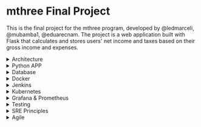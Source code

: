 # mthree Final Project

This is the final project for the mthree program, developed by @ledmarceli, @mubamba1, @eduarecnam. The project is a web application built with Flask that calculates and stores users' net income and taxes based on their gross income and expenses.

<details>
  <summary>Architecture</summary>

  ### The project's architecture is broken down into the following components
  - Python App/Database.
  - Github.
  - Jenkins.
  - Kubernetes.
  - Kubernetes Cluster
    - Grafana.
    - Live Production Python App/Database
   
   ### On the following picture, you'll see a flowchart describing the way the components communicate.
  ![Screenshot_2024-09-03_at_12 38 13-removebg-preview](https://github.com/user-attachments/assets/4d7dfa7f-e07c-4a72-8757-564a9b94b746)
</details>

<details>
  <summary>Python APP</summary>

  ### The Python App performs tax calculations based on the income and expenses. This app contains the following components
  - *Tax Calculations:* As we mentioned before, these tax calculations are made based on the user's income and expenses.
  - *Database creation/Actualization:* The app also performs database creation and actualization (through inserting the new records in it)
  - *Security Meassures:* The app also includes some security meassures such as escaping markup language and check the user's input so that, attacks like XSS are avoided.
  - *HTML & CSS:* The app's UI is composed of 2 HTML file and 1 CSS file to add some style to the HTML file.
  - *Testing:* The app also includes Front-end testing, this task was carried out with Selenium.
  ### The following picture is an illustration of the app's UI.
  <img width="430" alt="app UI" src="https://github.com/user-attachments/assets/d5fdfd56-9ea0-463e-aa48-93d3cc32f240">

</details>

<details>
  <summary>Database</summary>

  ### The DBMS used for this app is SQLite, as the app is pretty small, we didn't require much out of the database.
  - The database is one single table named *users* to store their inputs. In the following picture, you'll see a better description of this table.
  <img width="799" alt="Database's table" src="https://github.com/user-attachments/assets/67932890-c506-4f90-9c9e-10ca504c88b8">
</details>

<details>
  <summary>Docker</summary>
  
  ### You can see our docker file (and int's requirements) in the next two code blocks.

  - Dockerfile
  ```
    # Use an official Python runtime as a parent image
    FROM python:3.9-slim
    
    # Install SQLite3
    RUN apt-get update && apt-get install -y sqlite3
    
    # Set the working directory in the container
    WORKDIR /app
    
    # Copy the current directory contents into the container at /app
    COPY . /app
    
    # Install any needed packages specified in requirements.txt
    RUN pip install --no-cache-dir -r requirements.txt
    
    # Expose port 5000 for the Flask app
    EXPOSE 5000
    
    # Define environment variable
    ENV FLASK_APP=app.py
    
    # Run the application
    CMD ["python", "app.py"]
  ```

  - Requirements
  
  ```
    Flask==2.3.2
    MarkupSafe==2.1.3
    Werkzeug>=2.1.0
  ```
</details>

<details>
  <summary>Jenkins</summary>

  ### Our Jenkins file has 3 stages:
  1. *Build Docker Image:* On this stage we make sure we're at the right folder `python_scripts` to then create the docker image, named `my-docker-image` (see the code block)
  
  ```
    // Docker build stage
    stage('Build Docker Image') {
        steps {
            script {
                sh '''
                echo "Building Docker image..."
                pwd
                cd /
                pwd
                cd home/ubuntu/python_scripts
                pwd
                docker build -t my-docker-image .
                '''
            }
        }
    }
  ```

  2. *Docker Push Image:* On this stage, the docker image that just been created, is pushed to the Docker Hub. (see code block)
  
  ```
    // Docker push stage
    stage('Push Docker Image') {
        steps {
            script {
                sh '''
                echo "Pushing Docker image to Docker Hub..."
                docker tag my-docker-image kenneth1521412/my-docker-image
                docker push kenneth1521412/my-docker-image:latest
                '''
            }
        }
    }
  ```

3. *Kubernetes Deployment Stage:* On this stage the docker image is deployed on a Kubernetes cluster with the help of course of the configuration files `deployment.yaml` and `service.yaml` (see code block)

```
  // Kubernetes deployment stages
  stage('Starting Minikube') {
      steps {
          script {
              sh '''
              echo "Starting Minikube..."
              minikube delete || true
              minikube start
              minikube status
              
              echo "Deploying to Kubernetes..."
              cd /
              pwd
              cd home/ubuntu/minikube
              pwd
              kubectl apply -f deployment.yaml
              kubectl apply -f service.yaml
              kubectl get pods
              kubectl get services
              '''
          }
      }
  }
```

</details>

<details>
  <summary>Kubernetes</summary>

  ### The app is deployed in a Kubernetes cluster to provide CI/CD and a namespace that's going to be used by Grafana on the next step. To see the configuration file, have a look to the next two code blocks.
  - Deployment.yaml

  ```
    apiVersion: apps/v1
    kind: Deployment
    metadata:
      name: flask-app
    spec:
      replicas: 1
      selector:
        matchLabels:
          app: flask-app
      template:
        metadata:
          labels:
            app: flask-app
        spec:
          containers:
          - name: flask-container
            image: kenneth1521412/my-docker-image
            ports:
            - containerPort: 5000
  ```
  - Service.yaml

  ```
    apiVersion: v1
    kind: Service
    metadata:
      name: app-service
    spec:
      type: NodePort
      selector:
        app: flask-app
      ports:
        - protocol: TCP
          port: 80
          targetPort: 5000
          nodePort: 30236  # You can specify this port or allow Kubernetes to choose one in the 30000-32767 range
  ```
  
</details>

<details>
  <summary>Grafana & Prometheus</summary>

  ### In order to monitor the cluster, we've developed a dashboard with the help of Grafana & Prometheus to check the cluster's health. We're specially watching:
  - Instance temperature.
  - Network usage.
  - Number of times the network has dropped.
  - Information save in the database.
  - CPU usage.
  
  ### In the following picture, you can have a look of this dashboard.
  ![dashbboard](https://github.com/user-attachments/assets/f87996a0-a474-440e-98ea-0e5db82284d9)
</details>

<details>
  <summary>Testing</summary>

  ### We've also implemented front-end testing with the help of Selenium. This file contains 3 functions:
  1. Set up: On this function the browser's driver is intialized. See code block.

  ```
    service = Service(ChromeDriverManager().install())
    self.driver = webdriver.Chrome(service=service)
    self.driver.get("http://16.171.20.149:5000")  # Update with your actual Docker container port
  ```

2. Test: On this function is where the fields are filled up and submit. See code block.

```
  driver = self.driver
  #Wait a moment for the page to load
  time.sleep(2)
  
  # Find fields
  first_name_field = driver.find_element("name", "first_name")
  last_name_field = driver.find_element("name", "last_name")
  income_field = driver.find_element("name", "income")
  expenses_field = driver.find_element("name", "expenses")
  submit_button = driver.find_element(By.XPATH, "//button[text()='Calculate Tax']")
  
  # Fill fields and submit
  first_name_field.send_keys("Marceli")
  last_name_field.send_keys("Ciesielski")
  income_field.send_keys("27000")
  expenses_field.send_keys("2000")
  submit_button.click()
  
  # Wait a moment for the page to load
  time.sleep(1)
  
  # Check if the output is fine
  self.assertIn("Tax Calculation Result", driver.page_source)
```
3. Tear down: On this function everything is cleaned up after the test is completed, closing the browser opened during the test. See code block.

```
  self.driver.quit()
```
</details>

<details>
  <summary>SRE Principles</summary>

  1. *Embracing risk:* For this project we accepeted that 100% reliaiblity isn't possible nor cost effective, that's why we decided to give priority to cost (given that we're paying for it) over availability (obviously in a real production set up we'd balance them up).
  2. *Service Level Objectives:* Our services level objectives were not meassure it, but as we mentioned before, we were only trying to optimize budget and features development as much as possible.
  3. *Eliminate toil:* Our app pipeline is being completely automated and documented. From its execution to its deployment and monitoring.
  4. *Monitoring distributed systems:* We're watching the performance of the app through a dashboard built with the help of *Grafana* and *Prometheus*
  5. *Automation:* As we mentioned before, the complete pipeline is being automated, from its execution to its deployment and monitoring. 
  6. *Release engineering:* This app is being built, packaged, tested and deployed in a reliable, efficient, and repeatable manner, using technologies/tools like *Git/GitHub, Docker, Jenkins, Kubernetes, Grafana and Prometheus*.
  7. *Simplicity:* To the development and deployment of this app we've optimized the architecture, pipeline automation and monitoring so there is no redundancies or waste of any resources.
</details>

<details>
  <summary>Agile</summary>

  ### For the development of this project we followed an agile methodology:
  - *Iterative development:* Every component was developed iteratively, focusing on having new features at the end of every sprint, so we all could provide some feedback at the end of it.
  - *Responding to changes:* Throughout the whole proecess the team had to react to changes, for instance the initial app was different, testing wsn't a requirement, but we implemented anyways, kubernetes were implemented even though they were not a requirement as well, we had to use several instances instead of only 1.
  - *Individual and Interaction:* Communication and collaboration was really good, everybody helped each other during every sprint. Also, at the beginning and end of the day, we had a short stand-up to either plan the next sprint or sum up the day.
  - Github Project: We also used github project to get the benefits of using a kanban boards, such as tasks creation, assignation, having a visual view of the state of the project. The final state of the kanban board can be seen in the following picture.
 <img width="1680" alt="Kanban board" src="https://github.com/user-attachments/assets/2415d576-2c68-462c-ae27-ce49ddf0872a">
</details>  

